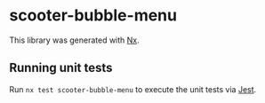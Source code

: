 # scooter-bubble-menu

This library was generated with [Nx](https://nx.dev).

## Running unit tests

Run `nx test scooter-bubble-menu` to execute the unit tests via
[Jest](https://jestjs.io).
